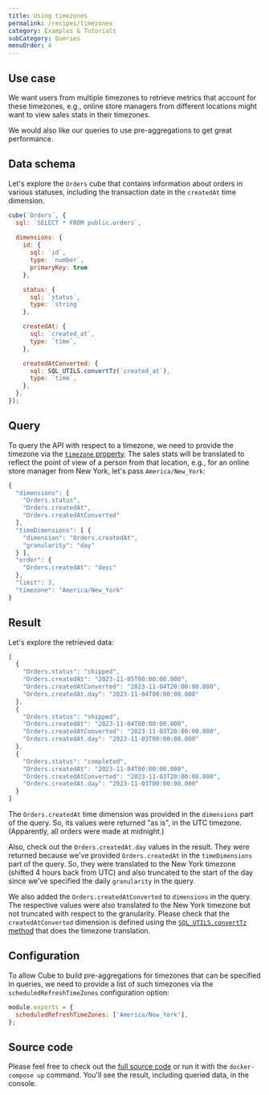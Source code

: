 ```yaml
---
title: Using timezones
permalink: /recipes/timezones
category: Examples & Tutorials
subCategory: Queries
menuOrder: 4
---
```


## Use case

We want users from multiple timezones to retrieve metrics that account for these timezones, e.g., online store managers from different locations might want to view sales stats in their timezones.

We would also like our queries to use pre-aggregations to get great performance.

## Data schema

Let's explore the `Orders` cube that contains information about
orders in various statuses, including the transaction date
in the `createdAt` time dimension.

```javascript
cube(`Orders`, {
  sql: `SELECT * FROM public.orders`,
  
  dimensions: {
    id: {
      sql: `id`,
      type: `number`,
      primaryKey: true
    },

    status: {
      sql: `status`,
      type: `string`
    },

    createdAt: {
      sql: `created_at`,
      type: `time`,
    },

    createdAtConverted: {
      sql: SQL_UTILS.convertTz(`created_at`),
      type: `time`,
    },
  },
});
```

## Query

To query the API with respect to a timezone, we need to provide the timezone via the [`timezone` property](https://cube.dev/docs/query-format#query-properties). The sales stats will be translated to reflect the point of view of a person from that location, e.g., for an online store manager from New York, let's pass `America/New_York`:

```javascript
{
  "dimensions": [
    "Orders.status",
    "Orders.createdAt",
    "Orders.createdAtConverted"
  ],
  "timeDimensions": [ {
    "dimension": "Orders.createdAt",
    "granularity": "day"
  } ],
  "order": {
    "Orders.createdAt": "desc"
  },
  "limit": 3,
  "timezone": "America/New_York"
}
```

## Result

Let's explore the retrieved data:

```javascript
[
  {
    "Orders.status": "shipped",
    "Orders.createdAt": "2023-11-05T00:00:00.000",
    "Orders.createdAtConverted": "2023-11-04T20:00:00.000",
    "Orders.createdAt.day": "2023-11-04T00:00:00.000"
  },
  {
    "Orders.status": "shipped",
    "Orders.createdAt": "2023-11-04T00:00:00.000",
    "Orders.createdAtConverted": "2023-11-03T20:00:00.000",
    "Orders.createdAt.day": "2023-11-03T00:00:00.000"
  },
  {
    "Orders.status": "completed",
    "Orders.createdAt": "2023-11-04T00:00:00.000",
    "Orders.createdAtConverted": "2023-11-03T20:00:00.000",
    "Orders.createdAt.day": "2023-11-03T00:00:00.000"
  }
]
```

The `Orders.createdAt` time dimension was provided in the `dimensions` part of the query. So, its values were returned "as is", in the UTC timezone. (Apparently, all orders were made at midnight.)

Also, check out the `Orders.createdAt.day` values in the result. They were returned because we've provided `Orders.createdAt` in the `timeDimensions` part of the query. So, they were translated to the New York timezone (shifted 4 hours back from UTC) and also truncated to the start of the day since we've specified the daily `granularity` in the query.

We also added the `Orders.createdAtConverted` to `dimensions` in the query. The respective values were also translated to the New York timezone but not truncated with respect to the granularity. Please check that the `createdAtConverted` dimension is defined using the [`SQL_UTILS.convertTz` method](https://cube.dev/docs/schema/reference/cube#convert-tz) that does the timezone translation.

## Configuration

To allow Cube to build pre-aggregations for timezones that can be specified in queries, we need to provide a list of such timezones via the `scheduledRefreshTimeZones` configuration option:

```javascript
module.exports = {
  scheduledRefreshTimeZones: ['America/New_York'],
};
```

## Source code

Please feel free to check out the [full source code](https://github.com/cube-js/cube.js/tree/master/examples/recipes/timezones) or run it with the `docker-compose up` command. You'll see the result, including queried data, in the console.
